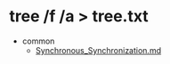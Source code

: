 # tree /f /a > tree.txt

- common
    - [Synchronous_Synchronization.md](common/Blocking_NonBlocking_IO_synchronized_Asynchronized.md)

